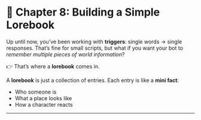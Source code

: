 # 📘 Chapter 8: Building a Simple Lorebook

Up until now, you’ve been working with **triggers**: single words → single responses. That’s fine for small scripts, but what if you want your bot to *remember multiple pieces of world information*?

👉 That’s where a **lorebook** comes in.

A **lorebook** is just a collection of entries. Each entry is like a **mini fact**:

* Who someone is
* What a place looks like
* How a character reacts

---
